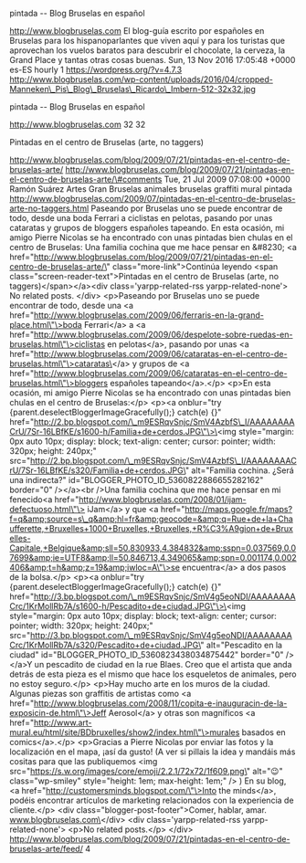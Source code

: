 pintada -- Blog Bruselas en español

http://www.blogbruselas.com El blog-guía escrito por españoles en
Bruselas para los hispanoparlantes que viven aquí y para los turistas
que aprovechan los vuelos baratos para descubrir el chocolate, la
cerveza, la Grand Place y tantas otras cosas buenas. Sun, 13 Nov 2016
17:05:48 +0000 es-ES hourly 1 https://wordpress.org/?v=4.7.3
http://www.blogbruselas.com/wp-content/uploads/2016/04/cropped-Manneken\_Pis\_Blog\_Bruselas\_Ricardo\_Imbern-512-32x32.jpg

pintada -- Blog Bruselas en español

http://www.blogbruselas.com 32 32

Pintadas en el centro de Bruselas (arte, no taggers)

http://www.blogbruselas.com/blog/2009/07/21/pintadas-en-el-centro-de-bruselas-arte/
http://www.blogbruselas.com/blog/2009/07/21/pintadas-en-el-centro-de-bruselas-arte/\#comments
Tue, 21 Jul 2009 07:08:00 +0000 Ramón Suárez Artes Gran Bruselas
animales bruselas graffiti mural pintada
http://www.blogbruselas.com/2009/07/pintadas-en-el-centro-de-bruselas-arte-no-taggers.html
Paseando por Bruselas uno se puede encontrar de todo, desde una boda
Ferrari a ciclistas en pelotas, pasando por unas cataratas y grupos de
bloggers españoles tapeando. En esta ocasión, mi amigo Pierre Nicolas se
ha encontrado con unas pintadas bien chulas en el centro de Bruselas:
Una familia cochina que me hace pensar en &\#8230; \<a
href=\"http://www.blogbruselas.com/blog/2009/07/21/pintadas-en-el-centro-de-bruselas-arte/\"
class=\"more-link\"\>Continúa leyendo \<span
class=\"screen-reader-text\"\>Pintadas en el centro de Bruselas (arte,
no taggers)\</span\>\</a\>\<div class=\'yarpp-related-rss
yarpp-related-none\'\> No related posts. \</div\> \<p\>Paseando por
Bruselas uno se puede encontrar de todo, desde una \<a
href=\"http://www.blogbruselas.com/2009/06/ferraris-en-la-grand-place.html\"\>boda
Ferrari\</a\> a \<a
href=\"http://www.blogbruselas.com/2009/06/despelote-sobre-ruedas-en-bruselas.html\"\>ciclistas
en pelotas\</a\>, pasando por unas \<a
href=\"http://www.blogbruselas.com/2009/06/cataratas-en-el-centro-de-bruselas.html\"\>cataratas\</a\>
y grupos de \<a
href=\"http://www.blogbruselas.com/2009/06/cataratas-en-el-centro-de-bruselas.html\"\>bloggers
españoles tapeando\</a\>.\</p\> \<p\>En esta ocasión, mi amigo Pierre
Nicolas se ha encontrado con unas pintadas bien chulas en el centro de
Bruselas:\</p\> \<p\>\<a onblur=\"try
{parent.deselectBloggerImageGracefully();} catch(e) {}\"
href=\"http://2.bp.blogspot.com/\_m9ESRqvSnjc/SmV4AzbfS\_I/AAAAAAAACrU/7Sr-16LBfKE/s1600-h/Familia+de+cerdos.JPG\"\>\<img
style=\"margin: 0px auto 10px; display: block; text-align: center;
cursor: pointer; width: 320px; height: 240px;\"
src=\"http://2.bp.blogspot.com/\_m9ESRqvSnjc/SmV4AzbfS\_I/AAAAAAAACrU/7Sr-16LBfKE/s320/Familia+de+cerdos.JPG\"
alt=\"Familia cochina. ¿Será una indirecta?\"
id=\"BLOGGER\_PHOTO\_ID\_5360822886655282162\" border=\"0\"
/\>\</a\>\<br /\>Una familia cochina que me hace pensar en mi
fenecido\<a
href=\"http://www.blogbruselas.com/2008/01/ijam-defectuoso.html\"\>
iJam\</a\> y que \<a
href=\"http://maps.google.fr/maps?f=q&amp;source=s\_q&amp;hl=fr&amp;geocode=&amp;q=Rue+de+la+Chaufferette,+Bruxelles+1000+Bruxelles,+Bruxelles,+R%C3%A9gion+de+Bruxelles-Capitale,+Belgique&amp;sll=50.830933,4.384832&amp;sspn=0.037569,0.07699&amp;ie=UTF8&amp;ll=50.846713,4.349065&amp;spn=0.001174,0.002406&amp;t=h&amp;z=19&amp;iwloc=A\"\>se
encuentra\</a\> a dos pasos de la bolsa.\</p\> \<p\>\<a onblur=\"try
{parent.deselectBloggerImageGracefully();} catch(e) {}\"
href=\"http://3.bp.blogspot.com/\_m9ESRqvSnjc/SmV4g5eoNDI/AAAAAAAACrc/1KrMollRb7A/s1600-h/Pescadito+de+ciudad.JPG\"\>\<img
style=\"margin: 0px auto 10px; display: block; text-align: center;
cursor: pointer; width: 320px; height: 240px;\"
src=\"http://3.bp.blogspot.com/\_m9ESRqvSnjc/SmV4g5eoNDI/AAAAAAAACrc/1KrMollRb7A/s320/Pescadito+de+ciudad.JPG\"
alt=\"Pescadito en la ciudad\"
id=\"BLOGGER\_PHOTO\_ID\_5360823438034875442\" border=\"0\" /\>\</a\>Y
un pescadito de ciudad en la rue Blaes. Creo que el artista que anda
detrás de esta pieza es el mismo que hace los esqueletos de animales,
pero no estoy seguro.\</p\> \<p\>Hay mucho arte en los muros de la
ciudad. Algunas piezas son graffitis de artistas como \<a
href=\"http://www.blogbruselas.com/2008/11/copita-e-inauguracin-de-la-exposicin-de.html\"\>Jeff
Aerosol\</a\> y otras son magníficos \<a
href=\"http://www.art-mural.eu/html/site/BDbruxelles/show2/index.html\"\>murales
basados en comics\</a\>.\</p\> \<p\>Gracias a Pierre Nicolas por enviar
las fotos y la localización en el mapa, ¡así da gusto! (A ver si pillais
la idea y mandáis más cositas para que las publiquemos \<img
src=\"https://s.w.org/images/core/emoji/2.2.1/72x72/1f609.png\"
alt=\"😉\" class=\"wp-smiley\" style=\"height: 1em; max-height: 1em;\"
/\> ) En su blog, \<a href=\"http://customersminds.blogspot.com/\"\>Into
the minds\</a\>, podéis encontrar artículos de marketing relacionados
con la experiencia de cliente.\</p\> \<div
class=\"blogger-post-footer\"\>Comer, hablar, amar.
www.blogbruselas.com\</div\> \<div class=\'yarpp-related-rss
yarpp-related-none\'\> \<p\>No related posts.\</p\> \</div\>
http://www.blogbruselas.com/blog/2009/07/21/pintadas-en-el-centro-de-bruselas-arte/feed/
4
